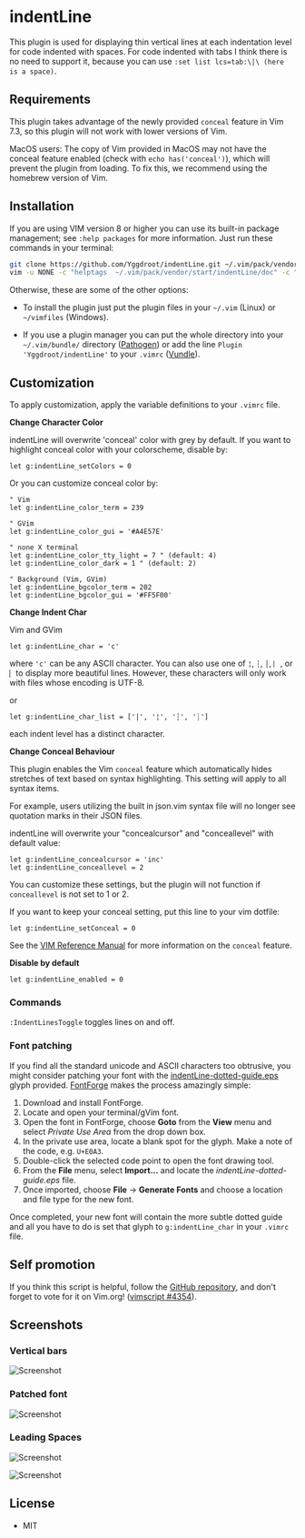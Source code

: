indentLine
==========

This plugin is used for displaying thin vertical lines at each indentation level for code indented with spaces. For code indented with tabs I think there is no need to support it, because you can use `:set list lcs=tab:\|\ (here is a space)`.

## Requirements
This plugin takes advantage of the newly provided `conceal` feature in Vim 7.3, so this plugin will not work with lower versions of Vim.

MacOS users: The copy of Vim provided in MacOS may not have the conceal feature enabled (check with `echo has('conceal')`), which will prevent the plugin from loading. To fix this, we recommend using the homebrew version of Vim.

## Installation
If you are using VIM version 8 or higher you can use its built-in package management; see `:help packages` for more information. Just run these commands in your terminal:
```bash
git clone https://github.com/Yggdroot/indentLine.git ~/.vim/pack/vendor/start/indentLine
vim -u NONE -c "helptags  ~/.vim/pack/vendor/start/indentLine/doc" -c "q"
```

Otherwise, these are some of the other options:

* To install the plugin just put the plugin files in your `~/.vim` (Linux) or `~/vimfiles` (Windows).

* If you use a plugin manager you can put the whole directory into your `~/.vim/bundle/` directory ([Pathogen][pathogen]) or add the line `Plugin 'Yggdroot/indentLine'` to your `.vimrc` ([Vundle][vundle]).

## Customization
To apply customization, apply the variable definitions to your `.vimrc` file.

**Change Character Color**

indentLine will overwrite 'conceal' color with grey by default. If you want to highlight conceal color with your colorscheme, disable by:
```vim
let g:indentLine_setColors = 0
```

Or you can customize conceal color by:
```vim
" Vim
let g:indentLine_color_term = 239

" GVim
let g:indentLine_color_gui = '#A4E57E'

" none X terminal
let g:indentLine_color_tty_light = 7 " (default: 4)
let g:indentLine_color_dark = 1 " (default: 2)

" Background (Vim, GVim)
let g:indentLine_bgcolor_term = 202
let g:indentLine_bgcolor_gui = '#FF5F00'
```

**Change Indent Char**

Vim and GVim
```vim
let g:indentLine_char = 'c'
```
where `'c'` can be any ASCII character. You can also use one of `¦`, `┆`, `│`, `⎸`, or `▏` to display more beautiful lines. However, these characters will only work with files whose encoding is UTF-8.

or
```vim
let g:indentLine_char_list = ['|', '¦', '┆', '┊']
```
each indent level has a distinct character.

**Change Conceal Behaviour**

This plugin enables the Vim `conceal` feature which automatically hides stretches of text based on syntax highlighting. This setting will apply to all syntax items.

For example, users utilizing the built in json.vim syntax file will no longer see quotation marks in their JSON files.

indentLine will overwrite your "concealcursor" and "conceallevel" with default value:

```vim
let g:indentLine_concealcursor = 'inc'
let g:indentLine_conceallevel = 2
```

You can customize these settings, but the plugin will not function if `conceallevel` is not set to 1 or 2.

If you want to keep your conceal setting, put this line to your vim dotfile:
```vim
let g:indentLine_setConceal = 0
```

See the [VIM Reference Manual](http://vimdoc.sourceforge.net/htmldoc/version7.html#new-conceal) for more information on the `conceal` feature.


**Disable by default**
```vim
let g:indentLine_enabled = 0
```

### Commands
`:IndentLinesToggle` toggles lines on and off.

### Font patching
If you find all the standard unicode and ASCII characters too obtrusive, you might consider patching your font with the [indentLine-dotted-guide.eps][glyph] glyph provided.  [FontForge][fontforge] makes the process amazingly simple:

 1. Download and install FontForge.
 2. Locate and open your terminal/gVim font.
 3. Open the font in FontForge, choose __Goto__ from the __View__ menu and select _Private Use Area_ from the drop down box.
 4. In the private use area, locate a blank spot for the glyph. Make a note of the code, e.g. `U+E0A3`.
 5. Double-click the selected code point to open the font drawing tool.
 6. From the __File__ menu, select __Import...__ and locate the _indentLine-dotted-guide.eps_ file.
 7. Once imported, choose __File__ -> __Generate Fonts__ and choose a location and file type for the new font.

Once completed, your new font will contain the more subtle dotted guide and all you have to do is set that glyph to `g:indentLine_char` in your `.vimrc` file.

[glyph]: glyph/indentLine-dotted-guide.eps
[fontforge]: http://fontforge.github.io/

## Self promotion
If you think this script is helpful, follow the [GitHub repository][repository], and don't forget to vote for it on Vim.org! ([vimscript #4354][script]).

[pathogen]: https://github.com/tpope/vim-pathogen
[vundle]: https://github.com/gmarik/vundle
[repository]: https://github.com/Yggdroot/indentLine
[script]: http://www.vim.org/scripts/script.php?script_id=4354

## Screenshots

### Vertical bars
![Screenshot](http://i.imgur.com/KVi0T.jpg)

### Patched font
![Screenshot](http://i.imgur.com/2ZA7oaZ.png)

### Leading Spaces
![Screenshot](http://i.imgur.com/tLYkb79.png)

![Screenshot](http://i.imgur.com/07Atrrs.png)

## License
- MIT
